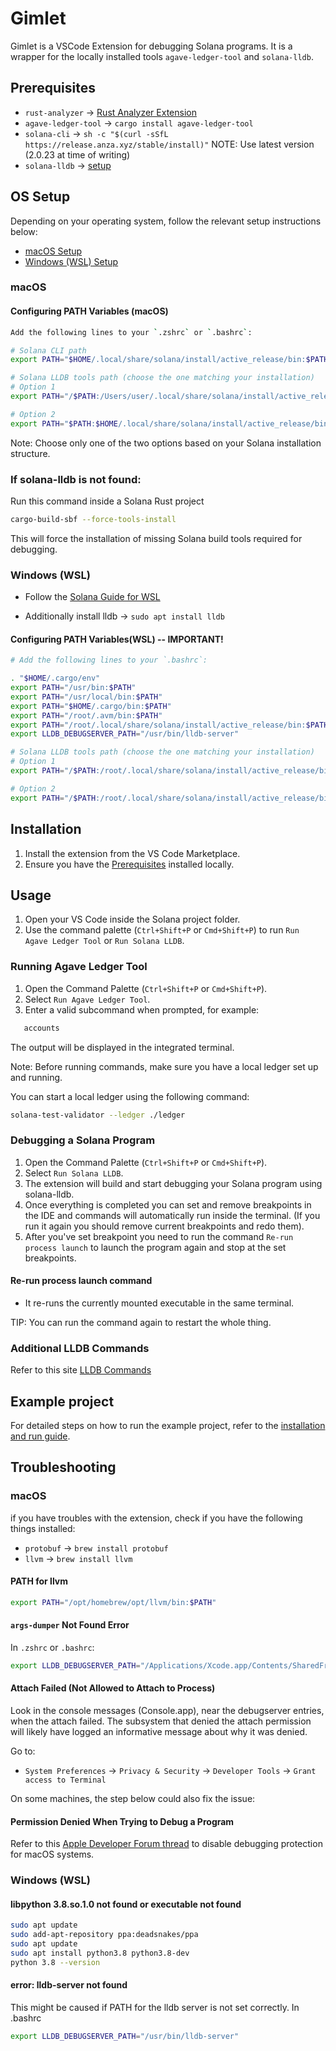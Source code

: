 # Gimlet

Gimlet is a VSCode Extension for debugging Solana programs. It is a wrapper for the locally installed tools `agave-ledger-tool` and `solana-lldb`.

## Prerequisites

- `rust-analyzer` -> [Rust Analyzer Extension](https://marketplace.visualstudio.com/items?itemName=rust-lang.rust-analyzer)
- `agave-ledger-tool` -> `cargo install agave-ledger-tool`
- `solana-cli` -> `sh -c "$(curl -sSfL https://release.anza.xyz/stable/install)"` NOTE: Use latest version (2.0.23 at time of writing)
- `solana-lldb` -> [setup](#if-solana-lldb-is-not-found)

## OS Setup

Depending on your operating system, follow the relevant setup instructions below:

- [macOS Setup](#macos)
- [Windows (WSL) Setup](#windows-wsl)

### macOS

#### Configuring PATH Variables (macOS)

```sh
Add the following lines to your `.zshrc` or `.bashrc`:

# Solana CLI path
export PATH="$HOME/.local/share/solana/install/active_release/bin:$PATH"

# Solana LLDB tools path (choose the one matching your installation)
# Option 1
export PATH="/$PATH:/Users/user/.local/share/solana/install/active_release/bin/sdk/sbf/dependencies/platform-tools/llvm/bin"

# Option 2
export PATH="$PATH:$HOME/.local/share/solana/install/active_release/bin/sdk/sbf
```

Note: Choose only one of the two options based on your Solana installation structure.

### If solana-lldb is not found:

Run this command inside a Solana Rust project

```sh
cargo-build-sbf --force-tools-install
```

This will force the installation of missing Solana build tools required for debugging.

### Windows (WSL)

- Follow the [Solana Guide for WSL](https://solana.com/docs/intro/installation)

- Additionally install lldb -> `sudo apt install lldb`

#### Configuring PATH Variables(WSL) -- IMPORTANT!

```sh
# Add the following lines to your `.bashrc`:

. "$HOME/.cargo/env"
export PATH="/usr/bin:$PATH"
export PATH="/usr/local/bin:$PATH"
export PATH="$HOME/.cargo/bin:$PATH"
export PATH="/root/.avm/bin:$PATH"
export PATH="/root/.local/share/solana/install/active_release/bin:$PATH"
export LLDB_DEBUGSERVER_PATH="/usr/bin/lldb-server"

# Solana LLDB tools path (choose the one matching your installation)
# Option 1
export PATH="/$PATH:/root/.local/share/solana/install/active_release/bin/sdk/sbf/dependencies/platform-tools/llvm/bin"

# Option 2
export PATH="/$PATH:/root/.local/share/solana/install/active_release/bin/sdk/sbf
```

## Installation

1. Install the extension from the VS Code Marketplace.
2. Ensure you have the [Prerequisites](#prerequisites) installed locally.

## Usage

1. Open your VS Code inside the Solana project folder.
2. Use the command palette (`Ctrl+Shift+P` or `Cmd+Shift+P`) to run `Run Agave Ledger Tool` or `Run Solana LLDB`.

### Running Agave Ledger Tool

1. Open the Command Palette (`Ctrl+Shift+P` or `Cmd+Shift+P`).
2. Select `Run Agave Ledger Tool`.
3. Enter a valid subcommand when prompted, for example:

```sh
   accounts
```

The output will be displayed in the integrated terminal.

Note: Before running commands, make sure you have a local ledger set up and running.

You can start a local ledger using the following command:

```sh
solana-test-validator --ledger ./ledger
```

### Debugging a Solana Program

1. Open the Command Palette (`Ctrl+Shift+P` or `Cmd+Shift+P`).
2. Select `Run Solana LLDB`.
3. The extension will build and start debugging your Solana program using solana-lldb.
4. Once everything is completed you can set and remove breakpoints in the IDE and commands will automatically run inside the terminal. (If you run it again you should remove current breakpoints and redo them).
5. After you've set breakpoint you need to run the command `Re-run process launch` to launch the program again and stop at the set breakpoints.

#### Re-run process launch command

- It re-runs the currently mounted executable in the same terminal.

TIP: You can run the command again to restart the whole thing.

### Additional LLDB Commands

Refer to this site [LLDB Commands](https://lldb.llvm.org/use/map.html)

## Example project

For detailed steps on how to run the example project, refer to the [installation and run guide](docs/install-run.md).

## Troubleshooting

### macOS

if you have troubles with the extension, check if you have the following things installed:

- `protobuf` -> `brew install protobuf`
- `llvm` -> `brew install llvm`

#### PATH for llvm

```sh
export PATH="/opt/homebrew/opt/llvm/bin:$PATH"
```

#### `args-dumper` Not Found Error

In `.zshrc` or `.bashrc`:

```sh
export LLDB_DEBUGSERVER_PATH="/Applications/Xcode.app/Contents/SharedFrameworks/LLDB.framework/Versions/A/Resources/debugserver"
```

#### Attach Failed (Not Allowed to Attach to Process)

Look in the console messages (Console.app), near the debugserver entries, when the attach failed. The subsystem that denied the attach permission will likely have logged an informative message about why it was denied.

Go to:

- `System Preferences` -> `Privacy & Security` -> `Developer Tools` -> `Grant access to Terminal`

On some machines, the step below could also fix the issue:

#### Permission Denied When Trying to Debug a Program

Refer to this [Apple Developer Forum thread](https://forums.developer.apple.com/forums/thread/17452) to disable debugging protection for macOS systems.

### Windows (WSL)

#### libpython 3.8.so.1.0 not found or executable not found

```sh
sudo apt update
sudo add-apt-repository ppa:deadsnakes/ppa
sudo apt update
sudo apt install python3.8 python3.8-dev
python 3.8 --version
```

#### error: lldb-server not found

This might be caused if PATH for the lldb server is not set correctly. In .bashrc

```sh
export LLDB_DEBUGSERVER_PATH="/usr/bin/lldb-server"
```
